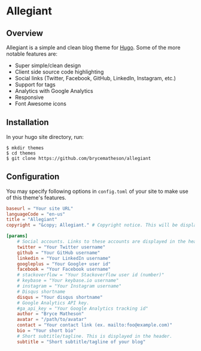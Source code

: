 # Allegiant

## Overview

Allegiant is a simple and clean blog theme for [Hugo](http://gohugo.io/). Some of the more notable features are:
- Super simple/clean design
- Client side source code highlighting
- Social links (Twitter, Facebook, GitHub, LinkedIn, Instagram, etc.)
- Support for tags
- Analytics with Google Analytics
- Responsive
- Font Awesome icons

## Installation

In your hugo site directory, run:

```shell
$ mkdir themes
$ cd themes
$ git clone https://github.com/brycematheson/allegiant
```

## Configuration

You may specify following options in `config.toml` of your site to make use of
this theme's features.

```toml
baseurl = "Your site URL"
languageCode = "en-us"
title = "Allegiant"
copyright = "&copy; Allegiant." # Copyright notice. This will be displayed in the footer

[params]
    # Social accounts. Links to these accounts are displayed in the header and footer.
    twitter = "Your Twitter username"
    github = "Your GitHub username"
    linkedin = "Your LinkedIn username"
    googleplus = "Your Google+ user id"
    facebook = "Your Facebook username"
    # stackoverflow = "Your Stackoverflow user id (number)"
    # keybase = "Your keybase.io username"
    # instagram = "Your Instagram username"
    # Disqus shortname
    disqus = "Your disqus shortname"
    # Google Analytics API key.
    #ga_api_key = "Your Google Analytics tracking id"
    author = "Bryce Matheson"
    avatar = "/path/to/avatar"
    contact = "Your contact link (ex. mailto:foo@example.com)"
    bio = "Your short bio"
    # Short subtitle/tagline. This is displayed in the header.
    subtitle = "Short subtitle/tagline of your blog"
```

